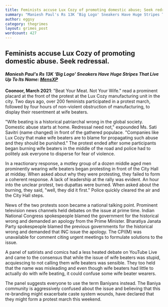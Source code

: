 ```yaml
---
title: Feminists accuse Lux Cozy of promoting domestic abuse; Seek redressal
summary: "Maniesh Paul's Rs 13K ‘Big Logo' Sneakers Have Huge Stripes That Live Up To Its Name: MensXP"
author: eggsy
category: thegrimes
layout: grimes_post
wordcount: 427
---
```


## Feminists accuse Lux Cozy of promoting domestic abuse. Seek redressal.

#### *Maniesh Paul's Rs 13K ‘Big Logo' Sneakers Have Huge Stripes That Live Up To Its Name: [MensXP](https://www.mensxp.com/fashion/celebrity-style/86406-maniesh-pauls-rs-13k-big-logo-sneakers-have-huge-stripes-that-live-up-to-its-name.html)*

**Coonoor, March 2021**: "Beat Your Meat. Not Your Wife." read a prominent placard at the front of the protest at the Lux Cozy manufacturing unit in the city. Two days ago, over 200 feminists participated in a protest march, followed by four hours of non-violent obstruction of manufacturing, to display their resentment at wife beaters.

"Wife beating is a historical patriarchal wrong in the global society. Domestic abuse starts at home. Redressal need not," expounded Ms. Sati Savitri (name changed) in front of the gathered populace. "Companies like Lux Cozy that make wife beaters are to blame for propagating such abuse and they should be punished." The protest ended after some participants began burning wife beaters in the middle of the road and police had to politely ask everyone to disperse for fear of violence.

In a reactionary response, a motley group of a dozen middle aged men prominently wearing wife beaters began protesting in front of the City Hall at midday. When asked about why they were protesting, they failed to form a coherent response. A lack of leadership at the rally was evident. An hour into the unclear protest, two dupattas were burned. When asked about the burning, they said, "well, they did it first." Police quickly cleared the air and the City Hall steps.

News of the two protests soon became a national talking point. Prominent television news channels held debates on the issue at prime time. Indian National Congress spokespeople blamed the government for the historical wrong and demanded an apology from the Prime Minister. Bharatiya Janata Party spokespeople blamed the previous governments for the historical wrong and demanded that INC issue the apology. The CPI(M) was unavailable for comment citing urgent meetings to formulate solutions to the issue.

A panel of satirists and comics had a less heated debate on YouTube Live and came to the consensus that while the issue of wife beaters was stupid, acquiescing to not calling them wife beaters was sensible. They too held that the name was misleading and even though wife beaters had little to actually do with wife beating, it could confuse some wife beater wearers. 

The panel suggests everyone to use the term Baniyans instead. The Baniya community is aggressively confused about the issue and believing that this re-branding might exacerbate caste system wounds, have declared that they might form a protest march this weekend.